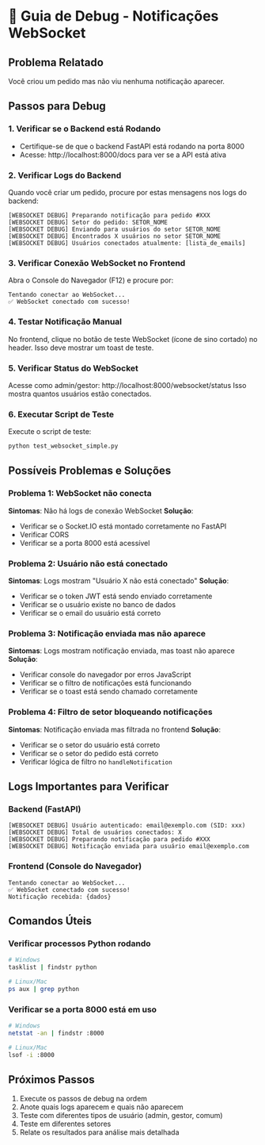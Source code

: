 # 🔧 Guia de Debug - Notificações WebSocket

## Problema Relatado
Você criou um pedido mas não viu nenhuma notificação aparecer.

## Passos para Debug

### 1. Verificar se o Backend está Rodando
- Certifique-se de que o backend FastAPI está rodando na porta 8000
- Acesse: http://localhost:8000/docs para ver se a API está ativa

### 2. Verificar Logs do Backend
Quando você criar um pedido, procure por estas mensagens nos logs do backend:

```
[WEBSOCKET DEBUG] Preparando notificação para pedido #XXX
[WEBSOCKET DEBUG] Setor do pedido: SETOR_NOME
[WEBSOCKET DEBUG] Enviando para usuários do setor SETOR_NOME
[WEBSOCKET DEBUG] Encontrados X usuários no setor SETOR_NOME
[WEBSOCKET DEBUG] Usuários conectados atualmente: [lista_de_emails]
```

### 3. Verificar Conexão WebSocket no Frontend
Abra o Console do Navegador (F12) e procure por:

```
Tentando conectar ao WebSocket...
✅ WebSocket conectado com sucesso!
```

### 4. Testar Notificação Manual
No frontend, clique no botão de teste WebSocket (ícone de sino cortado) no header.
Isso deve mostrar um toast de teste.

### 5. Verificar Status do WebSocket
Acesse como admin/gestor: http://localhost:8000/websocket/status
Isso mostra quantos usuários estão conectados.

### 6. Executar Script de Teste
Execute o script de teste:
```bash
python test_websocket_simple.py
```

## Possíveis Problemas e Soluções

### Problema 1: WebSocket não conecta
**Sintomas**: Não há logs de conexão WebSocket
**Solução**: 
- Verificar se o Socket.IO está montado corretamente no FastAPI
- Verificar CORS
- Verificar se a porta 8000 está acessível

### Problema 2: Usuário não está conectado
**Sintomas**: Logs mostram "Usuário X não está conectado"
**Solução**:
- Verificar se o token JWT está sendo enviado corretamente
- Verificar se o usuário existe no banco de dados
- Verificar se o email do usuário está correto

### Problema 3: Notificação enviada mas não aparece
**Sintomas**: Logs mostram notificação enviada, mas toast não aparece
**Solução**:
- Verificar console do navegador por erros JavaScript
- Verificar se o filtro de notificações está funcionando
- Verificar se o toast está sendo chamado corretamente

### Problema 4: Filtro de setor bloqueando notificações
**Sintomas**: Notificação enviada mas filtrada no frontend
**Solução**:
- Verificar se o setor do usuário está correto
- Verificar se o setor do pedido está correto
- Verificar lógica de filtro no `handleNotification`

## Logs Importantes para Verificar

### Backend (FastAPI)
```
[WEBSOCKET DEBUG] Usuário autenticado: email@exemplo.com (SID: xxx)
[WEBSOCKET DEBUG] Total de usuários conectados: X
[WEBSOCKET DEBUG] Preparando notificação para pedido #XXX
[WEBSOCKET DEBUG] Notificação enviada para usuário email@exemplo.com
```

### Frontend (Console do Navegador)
```
Tentando conectar ao WebSocket...
✅ WebSocket conectado com sucesso!
Notificação recebida: {dados}
```

## Comandos Úteis

### Verificar processos Python rodando
```bash
# Windows
tasklist | findstr python

# Linux/Mac
ps aux | grep python
```

### Verificar se a porta 8000 está em uso
```bash
# Windows
netstat -an | findstr :8000

# Linux/Mac
lsof -i :8000
```

## Próximos Passos

1. Execute os passos de debug na ordem
2. Anote quais logs aparecem e quais não aparecem
3. Teste com diferentes tipos de usuário (admin, gestor, comum)
4. Teste em diferentes setores
5. Relate os resultados para análise mais detalhada 